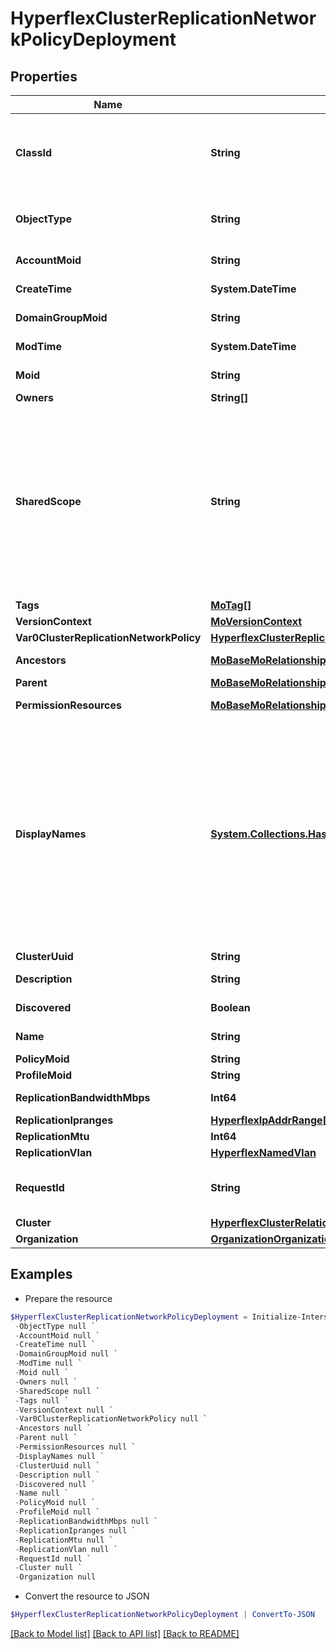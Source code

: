 # HyperflexClusterReplicationNetworkPolicyDeployment
## Properties

Name | Type | Description | Notes
------------ | ------------- | ------------- | -------------
**ClassId** | **String** | The fully-qualified name of the instantiated, concrete type. This property is used as a discriminator to identify the type of the payload when marshaling and unmarshaling data. | [default to "hyperflex.ClusterReplicationNetworkPolicyDeployment"]
**ObjectType** | **String** | The fully-qualified name of the instantiated, concrete type. The value should be the same as the &#39;ClassId&#39; property. | [default to "hyperflex.ClusterReplicationNetworkPolicyDeployment"]
**AccountMoid** | **String** | The Account ID for this managed object. | [optional] [readonly] 
**CreateTime** | **System.DateTime** | The time when this managed object was created. | [optional] [readonly] 
**DomainGroupMoid** | **String** | The DomainGroup ID for this managed object. | [optional] [readonly] 
**ModTime** | **System.DateTime** | The time when this managed object was last modified. | [optional] [readonly] 
**Moid** | **String** | The unique identifier of this Managed Object instance. | [optional] 
**Owners** | **String[]** |  | [optional] 
**SharedScope** | **String** | Intersight provides pre-built workflows, tasks and policies to end users through global catalogs. Objects that are made available through global catalogs are said to have a &#39;shared&#39; ownership. Shared objects are either made globally available to all end users or restricted to end users based on their license entitlement. Users can use this property to differentiate the scope (global or a specific license tier) to which a shared MO belongs. | [optional] [readonly] 
**Tags** | [**MoTag[]**](MoTag.md) |  | [optional] 
**VersionContext** | [**MoVersionContext**](MoVersionContext.md) |  | [optional] 
**Var0ClusterReplicationNetworkPolicy** | [**HyperflexClusterReplicationNetworkPolicyRelationship**](HyperflexClusterReplicationNetworkPolicyRelationship.md) |  | [optional] 
**Ancestors** | [**MoBaseMoRelationship[]**](MoBaseMoRelationship.md) | An array of relationships to moBaseMo resources. | [optional] [readonly] 
**Parent** | [**MoBaseMoRelationship**](MoBaseMoRelationship.md) |  | [optional] 
**PermissionResources** | [**MoBaseMoRelationship[]**](MoBaseMoRelationship.md) | An array of relationships to moBaseMo resources. | [optional] [readonly] 
**DisplayNames** | [**System.Collections.Hashtable**](Array.md) | A set of display names for the MO resource. These names are calculated based on other properties of the MO and potentially properties of Ancestor MOs. Displaynames are intended as a way to provide a normalized user appropriate name for an MO, especially for MOs which do not have a &#39;Name&#39; property, which is the case for much of the inventory discovered from managed targets. There are a limited number of keys, currently &#39;short&#39; and &#39;hierarchical&#39;. The value is an array and clients should use the first element of the array. | [optional] [readonly] 
**ClusterUuid** | **String** | Uuid of the HyperFlex cluster. | [optional] [readonly] 
**Description** | **String** | Description from corresponding ClusterReplicationNetworkPolicy. | [optional] [readonly] 
**Discovered** | **Boolean** | True if record created by discovery on HyperFlex cluster. | [optional] 
**Name** | **String** | Name from corresponding ClusterReplicationNetworkPolicy. | [optional] [readonly] 
**PolicyMoid** | **String** | Deployed network policy moid. | [optional] [readonly] 
**ProfileMoid** | **String** | Deployed cluster profile moid. | [optional] [readonly] 
**ReplicationBandwidthMbps** | **Int64** | Bandwidth for the Replication network in Mbps. | [optional] [readonly] [default to 0]
**ReplicationIpranges** | [**HyperflexIpAddrRange[]**](HyperflexIpAddrRange.md) |  | [optional] 
**ReplicationMtu** | **Int64** | MTU for the Replication network. | [optional] [readonly] [default to 1500]
**ReplicationVlan** | [**HyperflexNamedVlan**](HyperflexNamedVlan.md) |  | [optional] 
**RequestId** | **String** | Unique request ID allowing retry of the same logical request following a transient communication failure. | [optional] [readonly] 
**Cluster** | [**HyperflexClusterRelationship**](HyperflexClusterRelationship.md) |  | [optional] 
**Organization** | [**OrganizationOrganizationRelationship**](OrganizationOrganizationRelationship.md) |  | [optional] 

## Examples

- Prepare the resource
```powershell
$HyperflexClusterReplicationNetworkPolicyDeployment = Initialize-IntersightHyperflexClusterReplicationNetworkPolicyDeployment  -ClassId null `
 -ObjectType null `
 -AccountMoid null `
 -CreateTime null `
 -DomainGroupMoid null `
 -ModTime null `
 -Moid null `
 -Owners null `
 -SharedScope null `
 -Tags null `
 -VersionContext null `
 -Var0ClusterReplicationNetworkPolicy null `
 -Ancestors null `
 -Parent null `
 -PermissionResources null `
 -DisplayNames null `
 -ClusterUuid null `
 -Description null `
 -Discovered null `
 -Name null `
 -PolicyMoid null `
 -ProfileMoid null `
 -ReplicationBandwidthMbps null `
 -ReplicationIpranges null `
 -ReplicationMtu null `
 -ReplicationVlan null `
 -RequestId null `
 -Cluster null `
 -Organization null
```

- Convert the resource to JSON
```powershell
$HyperflexClusterReplicationNetworkPolicyDeployment | ConvertTo-JSON
```

[[Back to Model list]](../README.md#documentation-for-models) [[Back to API list]](../README.md#documentation-for-api-endpoints) [[Back to README]](../README.md)

